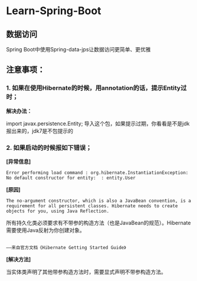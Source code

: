 # Learn-Spring-Boot

## 数据访问
Spring Boot中使用Spring-data-jps让数据访问更简单、更优雅

## 注意事项：

### 1. 如果在使用Hibernate的时候，用annotation的话，提示Entity过时；

**解决办法：**

import javax.persistence.Entity;
导入这个包，如果提示过期，你看看是不是jdk报出来的，jdk7是不包提示的

### 2. 如果启动的时候报如下错误；

**[异常信息]**

`Error performing load command : org.hibernate.InstantiationException: No default constructor for entity:  : entity.User`

**[原因]**

```
The no-argument constructor, which is also a JavaBean convention, is a requirement for all persistent classes. Hibernate needs to create objects for you, using Java Reflection. 
```

所有持久化类必须要求有不带参的构造方法（也是JavaBean的规范）。Hibernate需要使用Java反射为你创建对象。

                                                                                         ——来自官方文档《Hibernate Getting Started Guide》

**[解决方法]**

当实体类声明了其他带参构造方法时，需要显式声明不带参构造方法。
